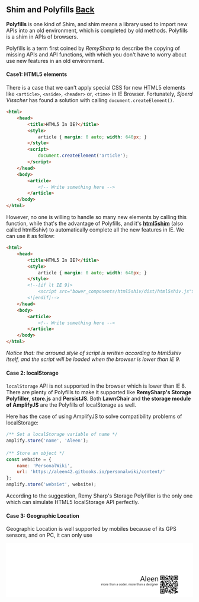## Shim and Polyfills [Back](./../JavaScript.md)

**Polyfills** is one kind of Shim, and shim means a library used to import new APIs into an old environment, which is completed by old methods. Polyfills is a shim in APIs of browsers.

Polyfills is a term first coined by *RemySharp* to describe the copying of missing APIs and API functions, with which you don't have to worry about use new features in an old environment.

#### Case1: HTML5 elements

There is a case that we can't apply special CSS for new HTML5 elements like `<article>`, `<aside>`, `<header>` or, `<time>` in IE Browser. Fortunately, *Sjoerd Visscher* has found a solution with calling `document.createElement()`.

```html
<html>
    <head>
        <title>HTML5 In IE?</title>
        <style>
            article { margin: 0 auto; width: 640px; }
        </style>
        <script>
            document.createElement('article');
        </script>
    </head>
    <body>
        <article>
            <!-- Write something here -->
        </article>
    </body>
</html>
```

However, no one is willing to handle so many new elements by calling this function, while that's the advantage of Polyfills, and it's [**html5shim**](https://github.com/aFarkas/html5shiv) (also called html5shiv) to automatically complete all the new features in IE. We can use it as follow:

```html
<html>
    <head>
        <title>HTML5 In IE?</title>
        <style>
            article { margin: 0 auto; width: 640px; }
        </style>
        <!--[if lt IE 9]>
            <script src="bower_components/html5shiv/dist/html5shiv.js"></script>
        <![endif]-->
    </head>
    <body>
        <article>
            <!-- Write something here -->
        </article>
    </body>
</html>
```

*Notice that: the arround style of script is written according to html5shiv itself, and the script will be loaded when the browser is lower than IE 9.*

#### Case 2: localStorage

`localStorage` API is not supported in the browser which is lower than IE 8. There are plenty of Polyfills to make it supported like **RemySharp's Storage Polyfiller**, **store.js** and **PersistJS**. Both **LawnChair** and **the storage module of AmplifyJS** are the Polyfills of localStorage as well.

Here has the case of using AmplifyJS to solve compatibility problems of localStorage:

```js
/** Set a localStorage variable of name */
amplify.store('name', 'Aleen');

/** Store an object */
const website = {
    name: 'PersonalWiki',
    url: 'https://aleen42.gitbooks.io/personalwiki/content/'
};
amplify.store('websiet', website);
```

According to the suggestion, Remy Sharp's Storage Polyfiller is the only one which can simulate HTML5 localStorage API perfectly.

#### Case 3: Geographic Location

Geographic Location is well supported by mobiles because of its GPS sensors, and on PC, it can only use 

<a href="http://aleen42.github.io/" target="_blank" ><img src="./../../../pic/tail.gif"></a>